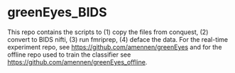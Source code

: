 # greenEyes_BIDS
This repo contains the scripts to (1) copy the files from conquest, (2) convert to BIDS nifti, (3) run fmriprep, (4) deface the data. For the real-time experiment repo, see https://github.com/amennen/greenEyes and for the offline repo used to train the classifier see https://github.com/amennen/greenEyes_offline.

